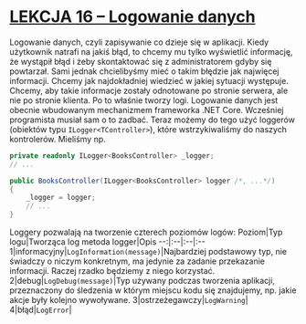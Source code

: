 # [LEKCJA 16 – Logowanie danych](https://kurs.szkoladotneta.pl/zostan-programista-asp-net/tydzien-8-od-widoku-do-modelu/lekcja-16-logowanie-danych/)
Logowanie danych, czyli zapisywanie co dzieje się w aplikacji. Kiedy użytkownik natrafi na jakiś błąd, to chcemy mu tylko wyświetlić informację, że wystąpił błąd i żeby skontaktować się z administratorem gdyby się powtarzał. Sami jednak chcielibyśmy mieć o takim błędzie jak najwięcej informacji. Chcemy jak najdokładniej wiedzieć w jakiej sytuacji występuje. Chcemy, aby takie informacje zostały odnotowane po stronie serwera, ale nie po stronie klienta. Po to właśnie tworzy logi. Logowanie danych jest obecnie wbudowanym mechanizmem frameworka .NET Core. Wcześniej programista musiał sam o to zadbać. Teraz możemy do tego użyć loggerów (obiektów typu `ILogger<TController>`), które wstrzykiwaliśmy do naszych kontrolerów. Mieliśmy np.
```csharp
private readonly ILogger<BooksController> _logger;
// ...

public BooksController(ILogger<BooksController> logger /*, ...*/)
{
    _logger = logger;
    // ...
}
```
Loggery pozwalają na tworzenie czterech poziomów logów:
Poziom|Typ logu|Tworząca log metoda logger|Opis
--:|:--|:--|:--
1|informacyjny|`LogInformation(message)`|Najbardziej podstawowy typ, nie świadczy o niczym konkretnym, ma jedynie za zadanie przekazanie informacji. Raczej rzadko będziemy z niego korzystać.
2|debug|`LogDebug(message)`|Typ używany podczas tworzenia aplikacji, przeznaczony do śledzenia w którym miejscu kodu się znajdujemy, np. jakie akcje były kolejno wywoływane.
3|ostrzeżegawczy|`LogWarning`|
4|błąd|`LogError`|